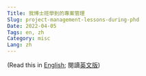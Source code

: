 ```yaml
---
Title: 我博士班學到的專案管理
Slug: project-management-lessons-during-phd
Date: 2022-04-05
Tags: en, zh
Category: misc
Lang: zh
---
```


(Read this in [English][en-post]; 閱讀[英文版][en-post])


[en-post]: {filename}./things_phd.md
[zh-post]: {filename}./things_phd.zh.md
